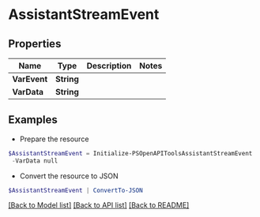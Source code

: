 # AssistantStreamEvent
## Properties

Name | Type | Description | Notes
------------ | ------------- | ------------- | -------------
**VarEvent** | **String** |  | 
**VarData** | **String** |  | 

## Examples

- Prepare the resource
```powershell
$AssistantStreamEvent = Initialize-PSOpenAPIToolsAssistantStreamEvent  -VarEvent null `
 -VarData null
```

- Convert the resource to JSON
```powershell
$AssistantStreamEvent | ConvertTo-JSON
```

[[Back to Model list]](../README.md#documentation-for-models) [[Back to API list]](../README.md#documentation-for-api-endpoints) [[Back to README]](../README.md)

